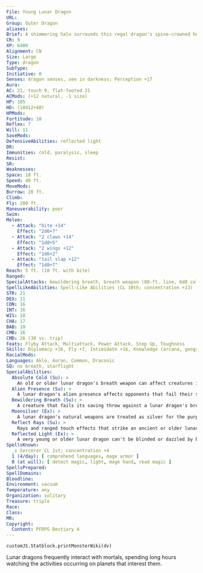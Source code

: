 ```yaml
---
File: Young Lunar Dragon
URL: 
Group: Outer Dragon
aliases: 
Brief: A shimmering halo surrounds this regal dragon's spine-crowned head, and its vast wings ripple like milky gossamer lit by the moon.
CR: 9
XP: 6400
Alignment: CN
Size: Large
Type: dragon
SubType: 
Initiative: 0
Senses: dragon senses, see in darkness; Perception +17
Aura: 
AC: 21, touch 9, flat-footed 21
ACMods: (+12 natural, -1 size)
HP: 105
HD: (10d12+40)
HPMods: 
Fortitude: 10
Reflex: 7
Will: 11
SaveMods: 
DefensiveAbilities: reflected light
DR: 
Immunities: cold, paralysis, sleep
Resist: 
SR: 
Weaknesses: 
Space: 10 ft.
Speed: 40 ft.
MoveMods: 
Burrow: 20 ft.
Climb: 
Fly: 200 ft.
Maneuverability: poor
Swim: 
Melee: 
  - Attack: "bite +14"
    Effect: "2d6+7"
  - Attack: "2 claws +14"
    Effect: "1d8+5"
  - Attack: "2 wings +12"
    Effect: "1d6+2"
  - Attack: "tail slap +12"
    Effect: "1d8+7"
Reach: 5 ft. (10 ft. with bite)
Ranged: 
SpecialAttacks: bewildering breath, breath weapon (80-ft. line, 6d8 cold, DC 18), moonsilver
SpellLikeAbilities: Spell-Like Abilities (CL 10th; concentration +13)  At Will-dancing lights
STR: 21
DEX: 11
CON: 16
INT: 16
WIS: 18
CHA: 17
BAB: 10
CMB: 16
CMD: 26 (30 vs. trip)
Feats: Flyby Attack, Multiattack, Power Attack, Step Up, Toughness
Skills: Diplomacy +16, Fly +7, Intimidate +16, Knowledge (arcana, geography, history, local, nature) +10, Perception +17, Sense Motive +17, Spellcraft +16, Use Magic Device +16
RacialMods: 
Languages: Aklo, Auran, Common, Draconic
SQ: no breath, starflight
SpecialAbilities:
  Absolute Cold (Su): >
    An old or older lunar dragon's breath weapon can affect creatures immune to cold damage. A creature immune to cold damage still takes half damage from the breath weapon (no damage with a successful saving throw). Resistant creatures' cold resistance is treated as 10 less than normal.
  Alien Presence (Su): >
    A lunar dragon's alien presence affects opponents that fail their saves as touch of idiocy (or as feeblemind for creatures with 4 or fewer Hit Dice) for 5d6 rounds. This is a mind-affecting compulsion effect.
  Bewildering Breath (Su): >
    A creature that fails its saving throw against a lunar dragon's breath weapon emits light (as faerie fire) and is dazzled for 1d4 rounds. If the lunar dragon is adult or older, the creature is also confused for 1d4 rounds.
  Moonsilver (Ex): >
    A lunar dragon's natural weapons are treated as silver for the purpose of overcoming damage reduction.
  Reflect Rays (Su): >
    Rays and ranged touch effects that strike an ancient or older lunar dragon but fail to overcome its spell resistance are reflected back at their source, using the original attack roll to determine whether they hit.
  Reflected Light (Ex): >
    A very young or older lunar dragon can't be blinded or dazzled by bright light or patterns.
SpellsKnown:
  _: Sorcerer CL 1st; concentration +4
  1 (4/day): [ comprehend languages, mage armor ]
  0 (at will): [ detect magic, light, mage hand, read magic ]
SpellsPrepared: 
SpellDomains: 
Bloodline: 
Environment: vacuum
Temperature: any
Organization: solitary
Treasure: triple
Race: 
Class: 
MR: 
Copyright:
  Content: PFRPG Bestiary 4
---
```

```dataviewjs
customJS.Statblock.printMonsterWiki(dv)
```
Lunar dragons frequently interact with mortals, spending long hours watching the activities occurring on planets that interest them.
